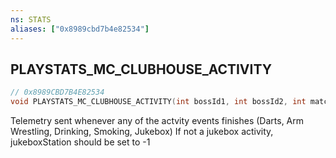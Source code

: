 ```yaml
---
ns: STATS
aliases: ["0x8989cbd7b4e82534"]
---
```

## PLAYSTATS_MC_CLUBHOUSE_ACTIVITY

```c
// 0x8989CBD7B4E82534
void PLAYSTATS_MC_CLUBHOUSE_ACTIVITY(int bossId1, int bossId2, int matchId1, int matchId2, int minigameType, int jukeboxStation, int mcPointsEarned);
```

Telemetry sent whenever any of the actvity events finishes (Darts, Arm Wrestling, Drinking, Smoking, Jukebox) If not a jukebox activity, jukeboxStation should be set to -1

